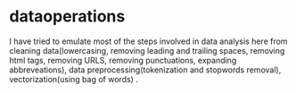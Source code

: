 # dataoperations
I have tried to emulate most of the steps involved in data analysis here from cleaning data(lowercasing, removing leading and trailing spaces, removing html tags, removing URLS, removing punctuations, expanding abbreveations), data preprocessing(tokenization and stopwords removal), vectorization(using bag of words) .
